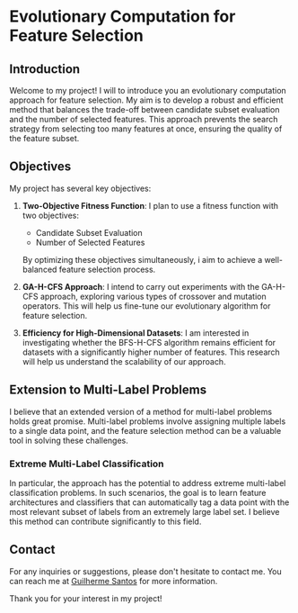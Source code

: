# Evolutionary Computation for Feature Selection

## Introduction

Welcome to my project! I will to introduce you an evolutionary computation approach for feature selection. My aim is to develop a robust and efficient method that balances the trade-off between candidate subset evaluation and the number of selected features. This approach prevents the search strategy from selecting too many features at once, ensuring the quality of the feature subset.

## Objectives

My project has several key objectives:

1. **Two-Objective Fitness Function**: I plan to use a fitness function with two objectives:
   - Candidate Subset Evaluation
   - Number of Selected Features

   By optimizing these objectives simultaneously, i aim to achieve a well-balanced feature selection process.

2. **GA-H-CFS Approach**: I intend to carry out experiments with the GA-H-CFS approach, exploring various types of crossover and mutation operators. This will help us fine-tune our evolutionary algorithm for feature selection.

3. **Efficiency for High-Dimensional Datasets**: I am interested in investigating whether the BFS-H-CFS algorithm remains efficient for datasets with a significantly higher number of features. This research will help us understand the scalability of our approach.

## Extension to Multi-Label Problems

I believe that an extended version of a method for multi-label problems holds great promise. Multi-label problems involve assigning multiple labels to a single data point, and the feature selection method can be a valuable tool in solving these challenges.

### Extreme Multi-Label Classification

In particular, the approach has the potential to address extreme multi-label classification problems. In such scenarios, the goal is to learn feature architectures and classifiers that can automatically tag a data point with the most relevant subset of labels from an extremely large label set. I believe this method can contribute significantly to this field.

## Contact

For any inquiries or suggestions, please don't hesitate to contact me. You can reach me at [Guilherme Santos](mailto:gssantoz2012@gmail.com) for more information.

Thank you for your interest in my project!
